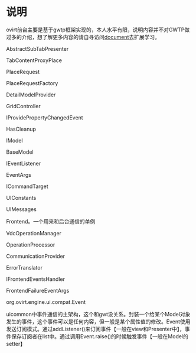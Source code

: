# 说明
ovirt前台主要是基于gwtp框架实现的，本人水平有限，说明内容并不对GWTP做过多的介绍，想了解更多内容的请自寻访问[document](https://dev.arcbees.com/gwtp/)去扩展学习。



AbstractSubTabPresenter

TabContentProxyPlace

PlaceRequest

PlaceRequestFactory

DetailModelProvider

GridController

IProvidePropertyChangedEvent

HasCleanup

IModel

BaseModel

IEventListener

EventArgs

ICommandTarget

UIConstants

UIMessages


Frontend。一个用来和后台通信的单例
    
VdcOperationManager 



OperationProcessor

CommunicationProvider


ErrorTranslator

IFrontendEventsHandler

FrontendFailureEventArgs

org.ovirt.engine.ui.compat.Event

uicommon中事件通信的主架构，这个和gwt没关系。封装一个给某个Model对象发生的事件，这个事件可以是任何内容，但一般是某个属性值的修改。Event使用发送订阅模式。通过addListener()来订阅事件【一般在view和Presenter中】，事件保存订阅者在list中。通过调用Event.raise()的时候触发事件【一般在Model的setter】   



